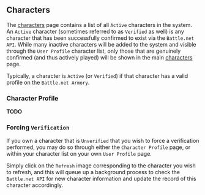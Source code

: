 ## Characters

The [characters](/characters) page contains a list of all `Active` characters in the system.  An `Active` character (sometimes referred to
 as `Verified`
 as well) is any character that has been successfully confirmed to exist via the `Battle.net API`.  While many inactive characters will 
 be added to the system and visible through the `User Profile` character list, only those that are genuinely confirmed (and thus actively
  played) will be shown in the main [characters](/characters) page.

Typically, a character is `Active` (or `Verified`) if that character has a valid profile on the `Battle.net Armory`.

### Character Profile

**TODO**

### Forcing `Verification`

If you own a character that is `Unverified` that you wish to force a verification performed, you may do so through either the `Character Profile` page, 
or within your character list on your own `User Profile` page.

Simply click on the `Refresh` image corresponding to the character you wish to refresh, and this will queue up a background process to check 
the `Battle.net API` for new character information and update the record of this character accordingly.   